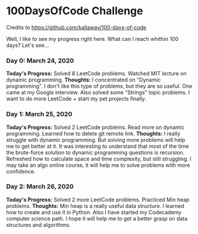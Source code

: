 # 100DaysOfCode Challenge

Credits to https://github.com/kallaway/100-days-of-code

Well, I like to see my progress right here. What can I reach whithin 100 days? Let's see...

### Day 0: March 24, 2020
**Today's Progress:** Solved 8 LeetCode problems. Watched MIT lecture on dynamic programming. 
**Thoughts:**  I concentrated on "Dynamic programming". I don't like this type of problems, but they are so useful. One came at my Google interview. Also solved some "Strings" topic problems. I want to do more LeetCode + start my pet projects finally.
<!--**Link to work:** None--> 

### Day 1: March 25, 2020
**Today's Progress:** Solved 2 LeetCode problems. Read more on dynamic programming. Learned how to delete git remote link.
**Thoughts:** I really struggle with dynamic programming. But solving more problems will help me to get better at it. It was interesting to understand that most of the time the brute-force solution to dynamic programming questions is recursion. Refreshed how to calculate space and time complexity, but still struggling. I may take an algo online course, it will help me to solve problems with more confidence. 


### Day 2: March 26, 2020
**Today's Progress:** Solved 2 more LeetCode problems. Practiced Min heap problems.
**Thoughts:** Min heap is a really useful data structure. I learned how to create and use it in Python. Also I have started my Codecademy computer science path. I hope it will help me to get a better grasp on data structures and algorithms.

<!-- but, overall, I feel like I am slowly getting better at it. Canvas is still new for me, but I managed to figure out some basic functionality.
**Link(s) to work:** [Calculator App](http://www.example.com/)
### Day 1: June 27, Monday
***Today's Progress:** I've gone through many exercises on FreeCodeCamp.
**Thoughts** I've recently started coding, and it's a great feeling when I finally solve an algorithm challenge after a lot of attempts and hours spent.--->

